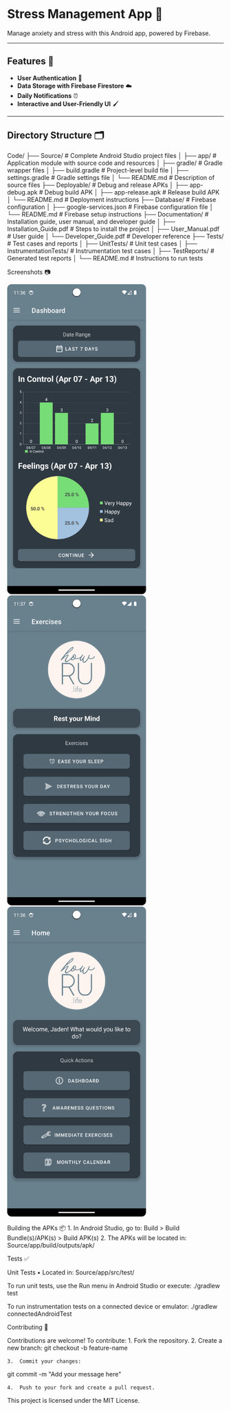 # Stress Management App 📱

Manage anxiety and stress with this Android app, powered by Firebase.

---

## Features 🚀
- **User Authentication** 🔐
- **Data Storage with Firebase Firestore** ☁️
- **Daily Notifications** ⏰
- **Interactive and User-Friendly UI** 🖌️

---

## Directory Structure 🗂️

 Code/
├── Source/                # Complete Android Studio project files
│   ├── app/               # Application module with source code and resources
│   ├── gradle/            # Gradle wrapper files
│   ├── build.gradle       # Project-level build file
│   ├── settings.gradle    # Gradle settings file
│   └── README.md          # Description of source files
├── Deployable/            # Debug and release APKs
│   ├── app-debug.apk      # Debug build APK
│   ├── app-release.apk    # Release build APK
│   └── README.md          # Deployment instructions
├── Database/              # Firebase configuration
│   ├── google-services.json # Firebase configuration file
│   └── README.md          # Firebase setup instructions
├── Documentation/         # Installation guide, user manual, and developer guide
│   ├── Installation_Guide.pdf # Steps to install the project
│   ├── User_Manual.pdf        # User guide
│   └── Developer_Guide.pdf    # Developer reference
├── Tests/                 # Test cases and reports
│   ├── UnitTests/         # Unit test cases
│   ├── InstrumentationTests/  # Instrumentation test cases
│   ├── TestReports/       # Generated test reports
│   └── README.md          # Instructions to run tests

Screenshots 📷

<img src="assets/screenshots/dashboard.png" width="323" />
<img src="assets/screenshots/exercises.png" width="323" />
<img src="assets/screenshots/home.png" width="323" />

Building the APKs 📦
	1.	In Android Studio, go to:
 Build > Build Bundle(s)/APK(s) > Build APK(s)
 	2.	The APKs will be located in:
  Source/app/build/outputs/apk/

  Tests ✅

Unit Tests
	•	Located in:
 Source/app/src/test/
 
  To run unit tests, use the Run menu in Android Studio or execute:
    ./gradlew test

  To run instrumentation tests on a connected device or emulator: 
   ./gradlew connectedAndroidTest

 Contributing 🤝

Contributions are welcome! To contribute:
	1.	Fork the repository.
	2.	Create a new branch:
 git checkout -b feature-name

	3.	Commit your changes:
 git commit -m "Add your message here"

 	4.	Push to your fork and create a pull request.

  
This project is licensed under the MIT License.


